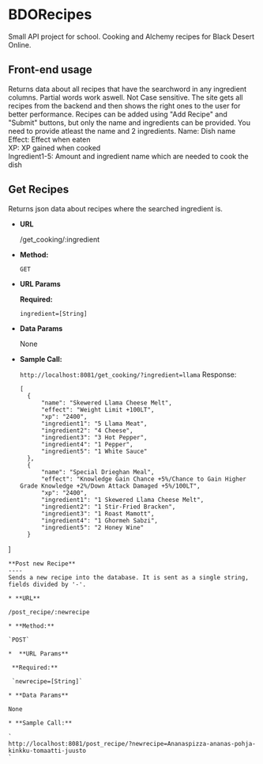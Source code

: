 # BDORecipes
Small API project for school. Cooking and Alchemy recipes for Black Desert Online.

**Front-end usage**
----
  Returns data about all recipes that have the searchword in any ingredient columns. Partial words work aswell. Not Case sensitive. The site gets all recipes from the backend and then shows the right ones to the user for better performance. Recipes can be added using "Add Recipe" and "Submit" buttons, but only the name and ingredients can be provided. You need to provide atleast the name and 2 ingredients.
Name: Dish name  
Effect: Effect when eaten   
XP: XP gained when cooked    
Ingredient1-5: Amount and ingredient name which are needed to cook the dish

**Get Recipes**
----
  Returns json data about recipes where the searched ingredient is.

* **URL**

  /get_cooking/:ingredient

* **Method:**

  `GET`
  
*  **URL Params**

   **Required:**
 
   `ingredient=[String]`

* **Data Params**

  None

* **Sample Call:**

  `
   http://localhost:8081/get_cooking/?ingredient=llama
  `
  Response:
  ```
  [
    {
        "name": "Skewered Llama Cheese Melt",
        "effect": "Weight Limit +100LT",
        "xp": "2400",
        "ingredient1": "5 Llama Meat",
        "ingredient2": "4 Cheese",
        "ingredient3": "3 Hot Pepper",
        "ingredient4": "1 Pepper",
        "ingredient5": "1 White Sauce"
    },
    {
        "name": "Special Drieghan Meal",
        "effect": "Knowledge Gain Chance +5%/Chance to Gain Higher Grade Knowledge +2%/Down Attack Damaged +5%/100LT",
        "xp": "2400",
        "ingredient1": "1 Skewered Llama Cheese Melt",
        "ingredient2": "1 Stir-Fried Bracken",
        "ingredient3": "1 Roast Mamott",
        "ingredient4": "1 Ghormeh Sabzi",
        "ingredient5": "2 Honey Wine"
    }
]
  ```
**Post new Recipe**
----
  Sends a new recipe into the database. It is sent as a single string, fields divided by '-'.

* **URL**

  /post_recipe/:newrecipe

* **Method:**

  `POST`
  
*  **URL Params**

   **Required:**
 
   `newrecipe=[String]`

* **Data Params**

  None

* **Sample Call:**

  `
  http://localhost:8081/post_recipe/?newrecipe=Ananaspizza-ananas-pohja-kinkku-tomaatti-juusto
  `
